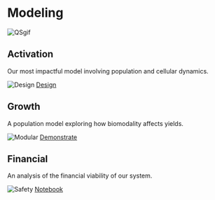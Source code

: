 # Modeling

![QSgif](/images/Modeling/QS.gif) 

<div class="row">
	<div class="grid-selection">
		<h2>Activation</h2>
		<p>Our most impactful model involving population and cellular dynamics.</p>
            <img src="/images/icons/model_population.svg" alt="Design">
		<a href="/Design.html" class="buttonoverview">Design</a>
	</div>	
		<div class="grid-selection">
		<h2>Growth</h2>
		<p>A population model exploring how biomodality affects yields.</p>
            <img src="/images/icons/model_growth.svg" alt="Modular">
		<a href="/Demonstrate.html" class="buttonoverview">Demonstrate</a>
	</div>
	<div class="grid-selection">
		<h2>Financial</h2>
		<p>An analysis of the financial viability of our system.</p>
            <img src="/images/icons/financial_model.svg" alt="Safety">
		<a href="/Safety.html" class="buttonoverview">Notebook</a>
	</div>
</div>
